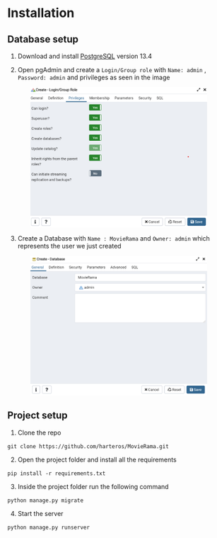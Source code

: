# Installation

## Database setup


1. Download and install [PostgreSQL](https://www.enterprisedb.com/downloads/postgres-postgresql-downloads)
 version 13.4


2. Open pgAdmin and create a `Login/Group role` with `Name: admin` , `Password: admin` and privileges as seen in the image

<p align="center">
<img alt="alt text" src="installation/privileges.png" width="400"/>
<p>

3. Create a Database with `Name : MovieRama` and `Owner: admin` which represents the user we just created

<p align="center">
<img alt="alt text" src="installation/createDB.png" width="400"/>
</p>

## Project setup

1. Clone the repo 

```
git clone https://github.com/harteros/MovieRama.git
```

2. Open the project folder and install all the requirements

```
pip install -r requirements.txt
```
3. Inside the project folder run the following command

```
python manage.py migrate
```

4. Start the server 

```
python manage.py runserver
```